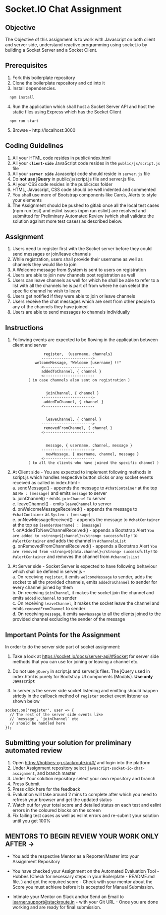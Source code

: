 # Socket.IO Chat Assignment

## Objective

The Objective of this assignment is to work with Javascript on both client and server side, understand reactive programming using socket.io by building a Socket Server and a Socket Client.  

## Prerequisites

1. Fork this boilerplate repository  
2. Clone the boilerplate repository and cd into it  
3. Install dependencies.   

```
  npm install
```

4. Run the application which shall host a Socket Server API and host the static files using Express which has the Socket Client

```
  npm run start
```

5. Browse - http://localhost:3000  

## Coding Guidelines

1. All your HTML code resides in public/index.html  
2. All your **`client-side`** JavaScript code resides in the `public/js/script.js` file
3. All your **`server side`** Javascript code should reside in `server.js` file
4. Do **not use jQuery** in public/js/script.js file and server.js file.
5. Al your CSS code resides in the public/css folder  
6. HTML, Javascript, CSS code should be well indented and commented  
7. You shall use more of Bootstrap components like Cards, Alerts to style your elements  
8. The Assignment should be pushed to gitlab once all the local test cases (npm run test) and eslint issues (npm run eslint) are resolved and submitted for Preliminary Automated Review (which shall validate the solution against more test cases) as described below.  

## Assignment

1. Users need to register first with the Socket server before they could send messages or join/leave channels  
2. While registration, users shall provide their username as well as channels they would like to join  
3. A Welcome message from System is sent to users on registration  
4. Users are able to join new channels post registration as well   
5. Users can leave channels as well for which he shall be able to refer to a list with all the channels he is part of from where he can select the specific channel he wish to leave  
6. Users get notified if they were able to join or leave channels  
7. Users receive the chat messages which are sent from other people to any of the channels they have joined  
8. Users are able to send messages to channels individually  

## Instructions 

 1. Following events are expected to be flowing in the application between client and server  

 
                      register,  {username, channels}
                     ----------------------->
                  welcomeMessage, "Welcome [username] !!"
                     <-----------------------
                     addedToChannel, { channel }
                     <-----------------------
               ( in case channels also sent on registration )


                       joinChannel, { channel }
                     ----------------------->
                      addedToChannel, { channel }
                     <-----------------------


                       leaveChannel, { channel }
                     ----------------------->
                      removedFromChannel, { channel }
                     <-----------------------


                       message, { username, channel, message }
                     ----------------------->
                       newMessage, { username, channel, message }
                     <-----------------------
               ( to all the clients who have joined the specific channel )

 2. At Client side - You are expected to implement following methods in script.js which handles respective button clicks or any socket events received as called in index.html -  
   a. sendMessage() - appends the message to `#chatContainer` at the top as `Me : [message]` and emits `message` to server  
   b. joinChannel() - emits `joinChannel` to server  
   c. leaveChannel() - emits `leaveChannel` to server  
   d. onWelcomeMessageReceived() - appends the message to `#chatContainer` as `System : [message]`  
   e. onNewMessageReceived() - appends the message to `#chatContainer` at the top as `[senderUsername] : [message]`  
   f. onAddedToNewChannelReceived() - appends a Bootstrap Alert `You are added to <strong>${channel}</strong> successfully!` to `#alertContainer` and adds the channel in `#channelsList`  
   g. onRemovedFromChannelReceived() - appends a Bootstrap Alert `You are removed from <strong>${data.channel}</strong> successfully!` to `#alertContainer` and removes the channel from `#channelsList`  

 3. At Server side - Socket Server is expected to have following behaviour which shall be defined in server.js -  
   a. On receiving `register`, it emits `welcomeMessage` to sender, adds the socket to all the provided channels, emits `addedToChannel` to sender for every channel joined by them   
   b. On receiving `joinChannel`, it makes the socket join the channel and emits `addedToChannel` to sender  
   c. On receiving `leaveChannel`, it makes the socket leave the channel and emits `removedFromChannel` to sender  
   d. On receiving `message`, it emits `newMessage` to all the clients joined to the provided channel excluding the sender of the message  

## Important Points for the Assignment

In order to do the server side part of socket assignment:

1) Take a look at https://socket.io/docs/server-api/#Socket for server side methods that you can use for joining or leaving a channel etc.

2) Do not use `jQuery` in script.js and server.js files. The jQuery used in index.html is purely for Bootstrap UI components (Modals). **Use only `Javascript`**

3) In server.js the server side socket listening and emitting should happen strictly in the callback method of `register` socket event listener as shown below

```
socket.on('register', user => {
  // The rest of the server side events like
  // `message`, `joinChannel` etc 
  // should be handled here
});

```


## Submitting your solution for preliminary automated review  

 1. Open https://hobbes-cg.stackroute.in/#/ and login into the platform  
 2. Under Assignment repository select `javascript-socket-io-chat-assignment`, and branch master  
 3. Under Your solution repository select your own repository and branch  
 4. Press Submit  
 5. Press click here for the feedback  
 6. Evaluation will take around 2 mins to complete after which you need to refresh your browser and get the updated status  
 7. Watch out for your total score and detailed status on each test and eslint errors in the coloured blocks on the screen  
 8. Fix failing test cases as well as eslint errors and re-submit your solution until you get 100%  
 
## MENTORS TO BEGIN REVIEW YOUR WORK ONLY AFTER ->

- You add the respective Mentor as a Reporter/Master into your Assignment Repository

- You have checked your Assignment on the Automated Evaluation Tool - Hobbes (Check for necessary steps in your Boilerplate - README.md file. ) and got the required score - Check with your mentor about the Score you must achieve before it is accepted for Manual Submission.

- Intimate your Mentor on Slack and/or Send an Email to learner.support@stackroute.in - with your Git URL - Once you are done working and are ready for final submission.
